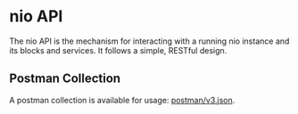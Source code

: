 # nio API

The nio API is the mechanism for interacting with a running nio instance and its blocks and services. It follows a simple, RESTful design.

## Postman Collection

A postman collection is available for usage: [postman/v3.json](https://github.com/niolabs/docs/blob/master/docs/api/postman/v3.json).
